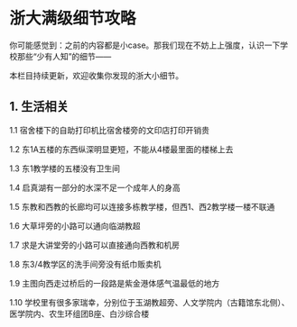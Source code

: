 # 浙大满级细节攻略
你可能感觉到：之前的内容都是小case。那我们现在不妨上上强度，认识一下学校那些“少有人知”的细节——

本栏目持续更新，欢迎收集你发现的浙大小细节。
## 1. 生活相关
1.1 宿舍楼下的自助打印机比宿舍楼旁的文印店打印开销贵

1.2 东1A五楼的东西纵深明显更短，不能从4楼最里面的楼梯上去

1.3 东1教学楼的五楼没有卫生间

1.4 启真湖有一部分的水深不足一个成年人的身高

1.5 东教和西教的长廊均可以连接多栋教学楼，但西1、西2教学楼一楼不联通

1.6 大草坪旁的小路可以通向临湖教超

1.7 求是大讲堂旁的小路可以直接通向西教和机房

1.8 东3/4教学区的洗手间旁没有纸巾贩卖机

1.9 主图向西走过桥后的一段路是紫金港体感气温最低的地方

1.10 学校里有很多家瑞幸，分别位于玉湖教超旁、人文学院内（古籍馆东北侧）、医学院内、农生环组团B座、白沙综合楼
